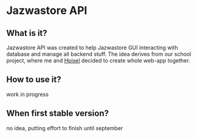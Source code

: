 # Jazwastore API
## What is it?
Jazwastore API was created to help Jazwastore GUI interacting with database and manage all backend stuff. The idea derives from our school project, where me and [Hpixel](https://github.com/hpixsel) decided to create whole web-app together.
## How to use it?
work in progress
## When first stable version?
no idea, putting effort to finish until september